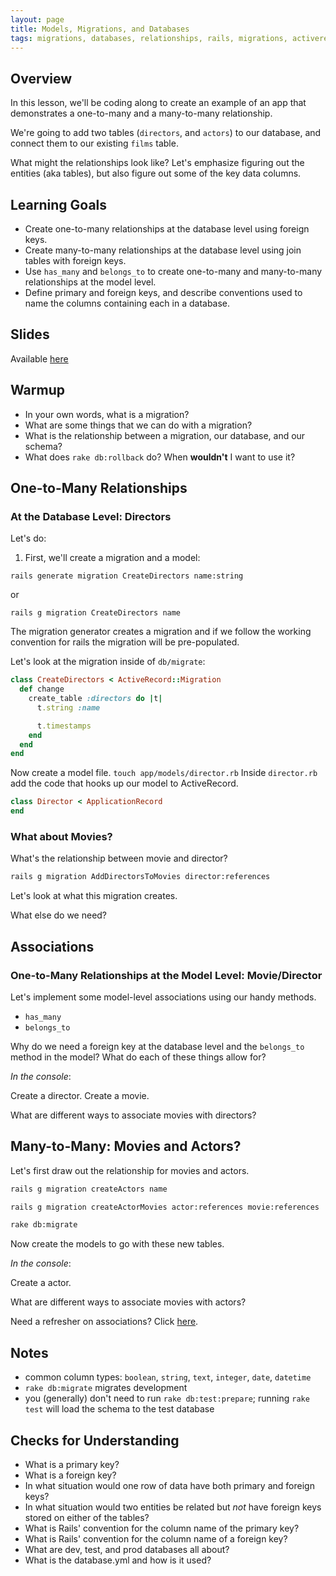 ```yaml
---
layout: page
title: Models, Migrations, and Databases
tags: migrations, databases, relationships, rails, migrations, activerecord
---
```


## Overview

In this lesson, we'll be coding along to create an example of an app that demonstrates a one-to-many and a many-to-many relationship.

We're going to add two tables (`directors`, and `actors`) to our database, and connect them to our existing `films` table.

What might the relationships look like? Let's emphasize figuring out the entities (aka tables), but also figure out some of the key data columns.

## Learning Goals

* Create one-to-many relationships at the database level using foreign keys.
* Create many-to-many relationships at the database level using join tables with foreign keys.
* Use `has_many` and `belongs_to` to create one-to-many and many-to-many relationships at the model level.
* Define primary and foreign keys, and describe conventions used to name the columns containing each in a database.

## Slides

Available [here](../slides/models_migrations_databases)

## Warmup

* In your own words, what is a migration?
* What are some things that we can do with a migration?
* What is the relationship between a migration, our database, and our schema?
* What does `rake db:rollback` do? When **wouldn't** I want to use it?

## One-to-Many Relationships

### At the Database Level: Directors

Let's do:

1. First, we'll create a migration and a model:

`rails generate migration CreateDirectors name:string`

or

`rails g migration CreateDirectors name`

The migration generator creates a migration and if we follow the working convention for rails the migration will be pre-populated.

Let's look at the migration inside of `db/migrate`:

```ruby
class CreateDirectors < ActiveRecord::Migration
  def change
    create_table :directors do |t|
      t.string :name

      t.timestamps
    end
  end
end
```

Now create a model file. `touch app/models/director.rb`
Inside `director.rb` add the code that hooks up our model to ActiveRecord.

```ruby
class Director < ApplicationRecord
end
```

### What about Movies?

What's the relationship between movie and director?

```bash
rails g migration AddDirectorsToMovies director:references
```

Let's look at what this migration creates.

What else do we need?

## Associations

### One-to-Many Relationships at the Model Level: Movie/Director

Let's implement some model-level associations using our handy methods.

* `has_many`
* `belongs_to`

Why do we need a foreign key at the database level and the `belongs_to` method in the model? What do each of these things allow for?

*In the console*:

Create a director. Create a movie.

What are different ways to associate movies with directors?

## Many-to-Many: Movies and Actors?

Let's first draw out the relationship for movies and actors.

```bash
rails g migration createActors name
```

```bash
rails g migration createActorMovies actor:references movie:references
```

```bash
rake db:migrate
```

Now create the models to go with these new tables.

*In the console*:

Create a actor.

What are different ways to associate movies with actors?

Need a refresher on associations? Click [here](http://guides.rubyonrails.org/association_basics.html).

## Notes

* common column types: `boolean`, `string`, `text`, `integer`, `date`, `datetime`
* `rake db:migrate` migrates development
* you (generally) don't need to run `rake db:test:prepare`; running `rake test` will load the schema to the test database

## Checks for Understanding

* What is a primary key?
* What is a foreign key?
* In what situation would one row of data have both primary and foreign keys?
* In what situation would two entities be related but *not* have foreign keys stored on either of the tables?
* What is Rails' convention for the column name of the primary key?
* What is Rails' convention for the column name of a foreign key?
* What are dev, test, and prod databases all about?
* What is the database.yml and how is it used?
